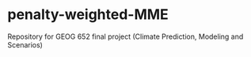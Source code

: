 # penalty-weighted-MME
Repository for GEOG 652 final project (Climate Prediction, Modeling and Scenarios)
